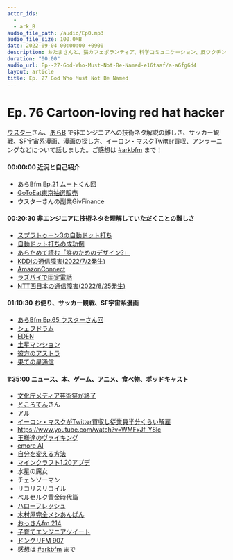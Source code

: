 ```yaml
---
actor_ids:
  - 
  - ark_B
audio_file_path: /audio/Ep0.mp3
audio_file_size: 100.0MB
date: 2022-09-04 00:00:00 +0900
description: おたまさんと、猫カフェボランティア、科学コミュニケーション、反ワクチン監視、ドラえもん、絶滅動物は蘇らせるべきか、ミッドサマー、保護猫のススメなどについて話しました。
duration: "00:00"
audio_url: Ep--27-God-Who-Must-Not-Be-Named-e16taaf/a-a6fg6d4
layout: article
title: Ep. 27 God Who Must Not Be Named
---
```


# **Ep. 76 Cartoon-loving red hat hacker**

[ウスター](https://twitter.com/Weisweiler)さん、[あらB](https://twitter.com/ark_B) で非エンジニアへの技術ネタ解説の難しさ、サッカー観戦、SF宇宙系漫画、漫画の探し方、イーロン・マスクTwitter買収、アンラーニングなどについて話しました。ご感想は [#arkbfm](https://bit.ly/3U8PSEH) まで！

#### 00:00:00 近況と自己紹介

* [あらBfm Ep.21 ムートくん回](https://anchor.fm/arkbfm/episodes/Ep--21-Pedophelia-living-next-door-e13sg8t/a-a625a0s)
* [GoToEat東京抽選販売](https://passmarket.yahoo.co.jp/special/gotoeat_tokyo/)
* ウスターさんの副業GivFinance

#### 00:20:30 非エンジニアに技術ネタを理解していただくことの難しさ

* [スプラトゥーン3の自動ドット打ち](https://note.com/arkb/n/n71f8d53c6ccc)
* [自動ドット打ちの成功例](https://twitter.com/Weisweiler/status/1585640904874143745?s=20&t=yaP9sttxHQg77l7o3Xbvwg)
* [あらためて読む「誰のためのデザイン?」](https://resize.fm/ep/105-psychology-of-everyday-things)
* [KDDIの通信障害(2022/7/2発生)](https://www.soumu.go.jp/main_content/000839847.pdf)
* [AmazonConnect](https://www.ntt.com/business/lp/amazon-connect.html)
* [ラズパイで固定電話](https://digi-78.blogspot.com/2018/05/raspberry-pi-freepbx-brastel-raspberry.html)
* [NTT西日本の通信障害(2022/8/25発生)](https://www.soumu.go.jp/menu_news/s-news/01kiban05_02000254.html)

#### 01:10:30 お便り、サッカー観戦、SF宇宙系漫画

* [あらBfm Ep.65 ウスターさん回](https://anchor.fm/arkbfm/episodes/Ep--65-Osim-said-e1kq0f5/a-a874gra)
* [シェフドラム](https://gigazine.net/news/20221029-irisohyama-chefdrum-unboxing/)
* [EDEN](https://amzn.to/3WVhlfm)
* [土星マンション](https://amzn.to/3fRAxdi)
* [彼方のアストラ](https://amzn.to/3AcZkPY)
* [果ての星通信](https://pash-up.jp/content/00000375)

#### 1:35:00 ニュース、本、ゲーム、アニメ、食べ物、ポッドキャスト

* [文化庁メディア芸術祭が終了](https://www.asahi.com/sp/articles/ASQ8S6VTBQ8SUCVL03C.html)
* [ところてん](https://twitter.com/tokoroten)さん
* [アル](https://alu.jp/)
* [イーロン・マスクがTwitter買収し従業員半分くらい解雇](https://www.bbc.com/japanese/63531277)
* https://www.youtube.com/watch?v=WMFxJf_Y8lc
* [王様達のヴァイキング](https://amzn.to/3O2eVaG)
* [emore AI](https://emo-re.com/)
* [自分を変える方法](https://amzn.to/3G3Bqd4)
* [マインクラフト1.20アプデ](https://maikuranikki.jp/e/minecraft_1_20_update_matome)
* 水星の魔女
* チェンソーマン
* リコリスリコイル
* ベルセルク黄金時代篇
* [ハローフレッシュ](https://www.hellofresh.jp/pages/always-tasty-on1?c=ZQ-X7O5P)
* [木村屋完全メシあんぱん](https://kimuraya-net.jp/blogs/features/kanzenmeshi_anpan)
* [おっさんfm 214](https://ossan.fm/episode/214)
* [子育てエンジニアツイート](https://twitter.com/__gfx__/status/1582593580555595776)
* [ドングリFM 907](https://anchor.fm/dongurifm/episodes/907-e1q0obt/a-a8pejlj)
* 感想は [#arkbfm](https://bit.ly/3U8PSEH) まで